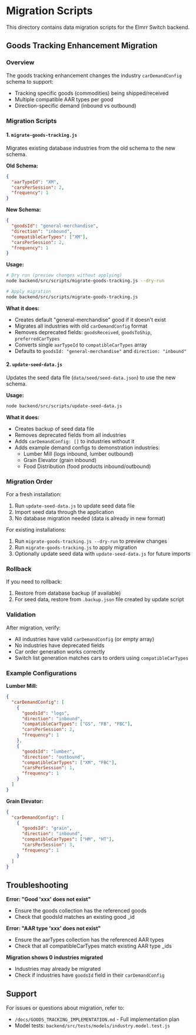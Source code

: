 # Migration Scripts

This directory contains data migration scripts for the Elmrr Switch backend.

## Goods Tracking Enhancement Migration

### Overview

The goods tracking enhancement changes the industry `carDemandConfig` schema to support:
- Tracking specific goods (commodities) being shipped/received
- Multiple compatible AAR types per good
- Direction-specific demand (inbound vs outbound)

### Migration Scripts

#### 1. `migrate-goods-tracking.js`

Migrates existing database industries from the old schema to the new schema.

**Old Schema:**
```json
{
  "aarTypeId": "XM",
  "carsPerSession": 2,
  "frequency": 1
}
```

**New Schema:**
```json
{
  "goodsId": "general-merchandise",
  "direction": "inbound",
  "compatibleCarTypes": ["XM"],
  "carsPerSession": 2,
  "frequency": 1
}
```

**Usage:**

```bash
# Dry run (preview changes without applying)
node backend/src/scripts/migrate-goods-tracking.js --dry-run

# Apply migration
node backend/src/scripts/migrate-goods-tracking.js
```

**What it does:**
- Creates default "general-merchandise" good if it doesn't exist
- Migrates all industries with old `carDemandConfig` format
- Removes deprecated fields: `goodsReceived`, `goodsToShip`, `preferredCarTypes`
- Converts single `aarTypeId` to `compatibleCarTypes` array
- Defaults to `goodsId: "general-merchandise"` and `direction: "inbound"`

#### 2. `update-seed-data.js`

Updates the seed data file (`data/seed/seed-data.json`) to use the new schema.

**Usage:**

```bash
node backend/src/scripts/update-seed-data.js
```

**What it does:**
- Creates backup of seed data file
- Removes deprecated fields from all industries
- Adds `carDemandConfig: []` to industries without it
- Adds example demand configs to demonstration industries:
  - Lumber Mill (logs inbound, lumber outbound)
  - Grain Elevator (grain inbound)
  - Food Distribution (food products inbound/outbound)

### Migration Order

For a fresh installation:
1. Run `update-seed-data.js` to update seed data file
2. Import seed data through the application
3. No database migration needed (data is already in new format)

For existing installations:
1. Run `migrate-goods-tracking.js --dry-run` to preview changes
2. Run `migrate-goods-tracking.js` to apply migration
3. Optionally update seed data with `update-seed-data.js` for future imports

### Rollback

If you need to rollback:
1. Restore from database backup (if available)
2. For seed data, restore from `.backup.json` file created by update script

### Validation

After migration, verify:
- All industries have valid `carDemandConfig` (or empty array)
- No industries have deprecated fields
- Car order generation works correctly
- Switch list generation matches cars to orders using `compatibleCarTypes`

### Example Configurations

**Lumber Mill:**
```json
{
  "carDemandConfig": [
    {
      "goodsId": "logs",
      "direction": "inbound",
      "compatibleCarTypes": ["GS", "FB", "FBC"],
      "carsPerSession": 2,
      "frequency": 1
    },
    {
      "goodsId": "lumber",
      "direction": "outbound",
      "compatibleCarTypes": ["XM", "FBC"],
      "carsPerSession": 1,
      "frequency": 1
    }
  ]
}
```

**Grain Elevator:**
```json
{
  "carDemandConfig": [
    {
      "goodsId": "grain",
      "direction": "inbound",
      "compatibleCarTypes": ["HM", "HT"],
      "carsPerSession": 3,
      "frequency": 1
    }
  ]
}
```

## Troubleshooting

**Error: "Good 'xxx' does not exist"**
- Ensure the goods collection has the referenced goods
- Check that goodsId matches an existing good _id

**Error: "AAR type 'xxx' does not exist"**
- Ensure the aarTypes collection has the referenced AAR types
- Check that all compatibleCarTypes match existing AAR type _ids

**Migration shows 0 industries migrated**
- Industries may already be migrated
- Check if industries have `goodsId` field in their `carDemandConfig`

## Support

For issues or questions about migration, refer to:
- `/docs/GOODS_TRACKING_IMPLEMENTATION.md` - Full implementation plan
- Model tests: `backend/src/tests/models/industry.model.test.js`
